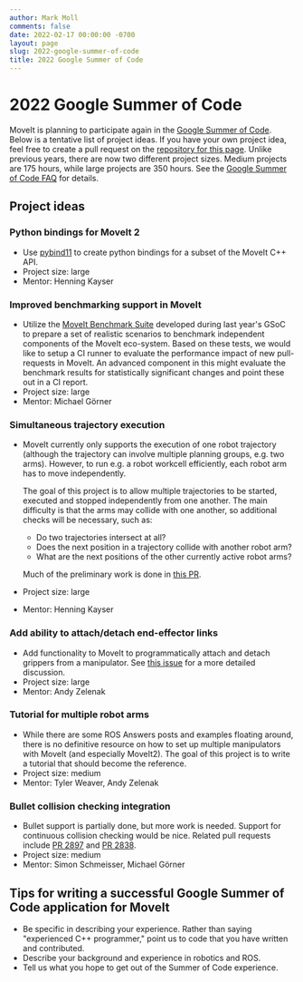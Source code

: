 ```yaml
---
author: Mark Moll
comments: false
date: 2022-02-17 00:00:00 -0700
layout: page
slug: 2022-google-summer-of-code
title: 2022 Google Summer of Code
---
```

# 2022 Google Summer of Code

MoveIt is planning to participate again in the [Google Summer of Code](https://summerofcode.withgoogle.com). Below is a tentative list of project ideas. If you have your own project idea, feel free to create a pull request on the [repository for this page](https://github.com/ros-planning/moveit.ros.org). Unlike previous years, there are now two different project sizes. Medium projects are 175 hours, while large projects are 350 hours. See the [Google Summer of Code FAQ](https://developers.google.com/open-source/gsoc/faq) for details.

## Project ideas

### Python bindings for MoveIt 2

* Use [pybind11](https://pybind11.readthedocs.io/en/latest) to create python bindings for a subset of the MoveIt C++ API.
* Project size: large
* Mentor: Henning Kayser

### Improved benchmarking support in MoveIt

* Utilize the [MoveIt Benchmark Suite](https://github.com/captain-yoshi/moveit_benchmark_suite) developed during last year's GSoC to prepare a set of realistic scenarios to benchmark independent components of the MoveIt eco-system. Based on these tests, we would like to setup a CI runner to evaluate the performance impact of new pull-requests in MoveIt. An advanced component in this might evaluate the benchmark results for statistically significant changes and point these out in a CI report.
* Project size: large
* Mentor: Michael Görner

### Simultaneous trajectory execution

* MoveIt currently only supports the execution of one robot trajectory (although the trajectory can involve multiple planning groups, e.g. two arms). However, to run e.g. a robot workcell efficiently, each robot arm has to move independently.

  The goal of this project is to allow multiple trajectories to be started, executed and stopped independently from one another. The main difficulty is that the arms may collide with one another, so additional checks will be necessary, such as:

  * Do two trajectories intersect at all?
  * Does the next position in a trajectory collide with another robot arm?
  * What are the next positions of the other currently active robot arms?

  Much of the preliminary work is done in [this PR](https://github.com/ros-planning/moveit/pull/2810).
* Project size: large
* Mentor: Henning Kayser

### Add ability to attach/detach end-effector links

* Add functionality to MoveIt to programmatically attach and detach grippers from a manipulator. See [this issue](https://github.com/ros-planning/moveit2/issues/208) for a more detailed discussion.
* Project size: large
* Mentor: Andy Zelenak

### Tutorial for multiple robot arms

* While there are some ROS Answers posts and examples floating around, there is no definitive resource on how to set up multiple manipulators with MoveIt (and especially MoveIt2). The goal of this project is to write a tutorial that should become the reference.
* Project size: medium
* Mentor: Tyler Weaver, Andy Zelenak

### Bullet collision checking integration

* Bullet support is partially done, but more work is needed. Support for continuous collision checking would be nice. Related pull requests include [PR 2897](https://github.com/ros-planning/moveit/pull/2897) and [PR 2838](https://github.com/ros-planning/moveit/pull/2838).
* Project size: medium
* Mentor: Simon Schmeisser, Michael Görner

## Tips for writing a successful Google Summer of Code application for MoveIt

* Be specific in describing your experience. Rather than saying "experienced C++ programmer," point us to code that you have written and contributed.
* Describe your background and experience in robotics and ROS.
* Tell us what you hope to get out of the Summer of Code experience.
